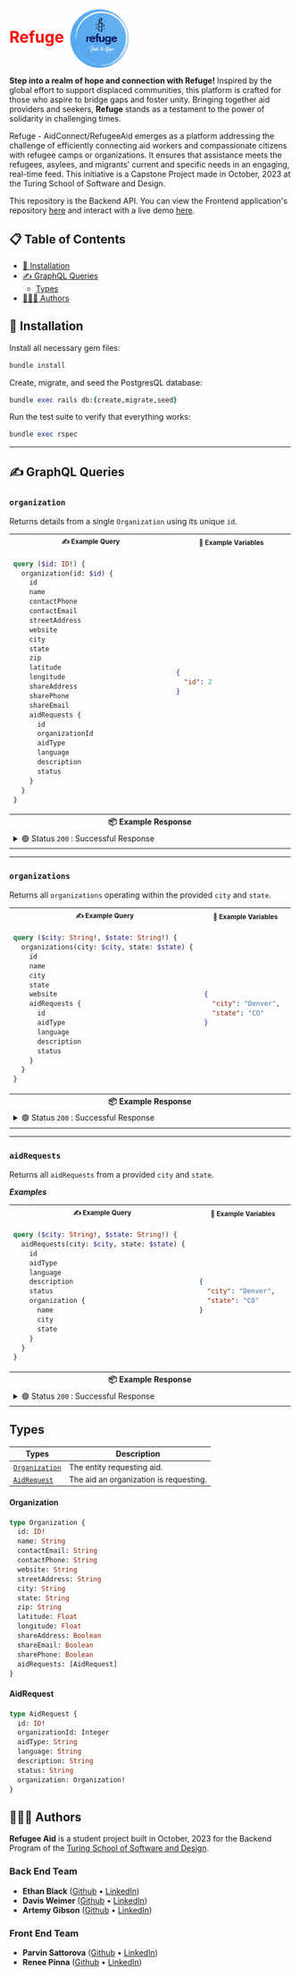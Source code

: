 <div>
    <h1 style="color:red; display: inline;">
      Refuge
         <img src="https://github.com/Refugee-Aid-Capstone/refugee-aid-fe/blob/main/src/images/refuge.png" alt="refuge logo" width="105" style="margin-left: 5px; border-radius: 50%; vertical-align: middle;">
    </h1>
</div>

**Step into a realm of hope and connection with Refuge!** Inspired by the global effort to support displaced communities, this platform is crafted for those who aspire to bridge gaps and foster unity. Bringing together aid providers and seekers, **Refuge** stands as a testament to the power of solidarity in challenging times.

Refuge - AidConnect/RefugeeAid emerges as a platform addressing the challenge of efficiently connecting aid workers and compassionate citizens with refugee camps or organizations. It ensures that assistance meets the refugees, asylees, and migrants' current and specific needs in an engaging, real-time feed. This initiative is a Capstone Project made in October, 2023 at the Turing School of Software and Design.

This repository is the Backend API. You can view the Frontend application's repository [here](https://github.com/Refugee-Aid-Capstone/refugee-aid-fe) and interact with a live demo [here](https://refugee-aid-fe.vercel.app/).


## :clipboard: Table of Contents
- [:hammer: Installation](#hammer-installation)
- [:writing_hand: GraphQL Queries](#writing_hand-graphql-queries)
  - [Types](#types)
- [:people_holding_hands: Authors](#people_holding_hands-authors)

## :hammer: Installation

Install all necessary gem files:
```ruby
bundle install
```

Create, migrate, and seed the PostgresQL database:
```ruby
bundle exec rails db:{create,migrate,seed}
```

Run the test suite to verify that everything works:
```ruby
bundle exec rspec
```

---

## :writing_hand: GraphQL Queries

### `organization`

Returns details from a single `Organization` using its unique `id`.

<table align="center">
<tr>
<th width="500px">
<small>✍️ Example Query</small>
</th>
<th width="500px">
<small>
🧩 Example Variables
</small>
</th>
</tr>
<tr>
<td>
  
```graphql
query ($id: ID!) {
  organization(id: $id) {
    id
    name
    contactPhone
    contactEmail
    streetAddress
    website
    city
    state
    zip
    latitude
    longitude
    shareAddress
    sharePhone
    shareEmail
    aidRequests {
      id
      organizationId
      aidType
      language
      description
      status
    }
  }
}
```

</td>
<td>

```json
{
  "id": 2
}
```
</td>
</tr>
<tr>
<th colspan="2">
📦 <b>Example Response</b>
</th>
</tr>
<tr>
<td colspan="2">
<details>
<summary>
🟢 Status <code>200</code> : Successful Response
</summary>
<br>
  
```json
{
  "data": {
    "organization": {
      "id": "2",
      "name": "Dream Safe Haven",
      "contactPhone": "1-676-635-1273",
      "contactEmail": "breann.erdman@watsica-durgan.example",
      "streetAddress": "85946 Miller Burg",
      "website": "http://heaney.test/almeta",
      "city": "Philadelphia",
      "state": "PA",
      "zip": "07501-9726",
      "latitude": 40.16353072947562,
      "longitude": -75.29320837398994,
      "shareAddress": true,
      "sharePhone": true,
      "shareEmail": true,
      "aidRequests": [
        {
          "id": "393",
          "organizationId": 2,
          "aidType": "language",
          "language": "Javanese",
          "description": "Dolorem vero maxime quisquam.",
          "status": "pending"
        },
        {
          "id": "891",
          "organizationId": 2,
          "aidType": "legal",
          "language": "Tagalog",
          "description": "Quo et voluptas amet.",
          "status": "active"
        },
        {
          "id": "1006",
          "organizationId": 2,
          "aidType": "language",
          "language": "Romanian",
          "description": "Ea ut qui quos.",
          "status": "active"
        },
        {
          "id": "2350",
          "organizationId": 2,
          "aidType": "medical",
          "language": "Tagalog",
          "description": "Molestiae cumque quisquam quis.",
          "status": "active"
        }
      ]
    }
  }
}
```
</details>
</td>
</tr>
</table>

---

### `organizations`

Returns all `organizations` operating within the provided `city` and `state`.

<table align="center">
<tr>
<th width="500px">
<small>✍️ Example Query</small>
</th>
<th width="500px">
<small>
🧩 Example Variables
</small>
</th>
</tr>
<tr>
<td>
  
```graphql
query ($city: String!, $state: String!) {
  organizations(city: $city, state: $state) {
    id
    name
    city
    state
    website
    aidRequests {
      id
      aidType
      language
      description
      status
    }
  }
}
```
</td>
<td>

```json
{
  "city": "Denver",
  "state": "CO"
}
```
</td>
</tr>
<tr>
<th colspan="2">
📦 <b>Example Response</b>
</th>
</tr>
<tr>
<td colspan="2">
<details>
<summary>
🟢 Status <code>200</code> : Successful Response
</summary>
<br>
  
```json
{
  "data": {
    "organizations": [
      {
        "id": "63",
        "name": "Emerald Oasis Shelter",
        "city": "Denver",
        "state": "CO",
        "website": "http://kub-larkin.test/ramon",
        "aidRequests": [
          {
            "id": "2181",
            "aidType": "other",
            "language": "Hindi",
            "description": "Labore dignissimos deleniti nam.",
            "status": "pending"
          }
        ]
      },
      {
        "id": "97",
        "name": "Life Renewal Refuge",
        "city": "Denver",
        "state": "CO",
        "website": "http://stroman-paucek.example/claudette",
        "aidRequests": [
          {
            "id": "281",
            "aidType": "other",
            "language": "Romanian",
            "description": "Culpa voluptas dolor accusantium.",
            "status": "pending"
          },
          {
            "id": "1333",
            "aidType": "legal",
            "language": "Marathi",
            "description": "Voluptatibus et consequatur laudantium.",
            "status": "active"
          },
          {
            "id": "1527",
            "aidType": "legal",
            "language": "Tagalog",
            "description": "Eos earum nihil commodi.",
            "status": "fulfilled"
          },
          {
            "id": "2993",
            "aidType": "language",
            "language": "Arabic",
            "description": "Modi dolores enim molestiae.",
            "status": "fulfilled"
          }
        ]
      },
      ...
    ]
  }
}

```
</details>
</td>
</tr>
</table>

---

### `aidRequests`

Returns all `aidRequests` from a provided `city` and `state`.

***Examples***

<table align="center">
<tr>
<th width="500px">
<small>✍️ Example Query</small>
</th>
<th width="500px">
<small>
🧩 Example Variables
</small>
</th>
</tr>
<tr>
<td>
  
```graphql
query ($city: String!, $state: String!) {
  aidRequests(city: $city, state: $state) {
    id
    aidType
    language
    description
    status
    organization {
      name
      city
      state
    }
  }
}
```
</td>
<td>

```json
{
  "city": "Denver",
  "state": "CO"
}
```
</td>
</tr>
<tr>
<th colspan="2">
📦 <b>Example Response</b>
</th>
</tr>
<tr>
<td colspan="2">
<details>
<summary>
🟢 Status <code>200</code> : Successful Response
</summary>
<br>
  
```json
{
  "data": {
    "aidRequests": [
      {
        "id": "2181",
        "aidType": "other",
        "language": "Hindi",
        "description": "Labore dignissimos deleniti nam.",
        "status": "pending",
        "organization": {
          "name": "Emerald Oasis Shelter",
          "city": "Denver",
          "state": "CO"
        }
      },
      {
        "id": "281",
        "aidType": "other",
        "language": "Romanian",
        "description": "Culpa voluptas dolor accusantium.",
        "status": "pending",
        "organization": {
          "name": "Life Renewal Refuge",
          "city": "Denver",
          "state": "CO"
        }
      },
      {
        "id": "1333",
        "aidType": "legal",
        "language": "Marathi",
        "description": "Voluptatibus et consequatur laudantium.",
        "status": "active",
        "organization": {
          "name": "Life Renewal Refuge",
          "city": "Denver",
          "state": "CO"
        }
      },
      ...
    ]
  }
}
```
</details>
</td>
</tr>
</table>



## Types

| Types | Description |
| --- | ---|
| [`Organization`](#organization) | The entity requesting aid. |
| [`AidRequest`](#aidrequest) | The aid an organization is requesting. |

#### Organization

```graphql
type Organization {
  id: ID!
  name: String
  contactEmail: String
  contactPhone: String
  website: String
  streetAddress: String
  city: String
  state: String
  zip: String
  latitude: Float
  longitude: Float
  shareAddress: Boolean
  shareEmail: Boolean
  sharePhone: Boolean
  aidRequests: [AidRequest]
}
```

#### AidRequest

```graphql
type AidRequest {
  id: ID!
  organizationId: Integer
  aidType: String
  language: String
  description: String
  status: String
  organization: Organization!
}
```


## :people_holding_hands: Authors

**Refugee Aid** is a student project built in October, 2023 for the Backend Program of the [Turing School of Software and Design](https://turing.edu/).

### Back End Team
- **Ethan Black** ([Github](https://github.com/ethanrossblack) • [LinkedIn](https://www.linkedin.com/in/ethanrossblack/))
- **Davis Weimer** ([Github]() • [LinkedIn]())
- **Artemy Gibson** ([Github]() • [LinkedIn]())

### Front End Team
- **Parvin Sattorova** ([Github]() • [LinkedIn]())
- **Renee Pinna** ([Github]() • [LinkedIn]())
